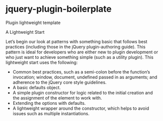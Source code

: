 # jquery-plugin-boilerplate
Plugin lightweight template

A Lightweight Start

Let’s begin our look at patterns with something basic that follows best practices (including those in the jQuery plugin-authoring guide). This pattern is ideal for developers who are either new to plugin development or who just want to achieve something simple (such as a utility plugin). This lightweight start uses the following:
- Common best practices, such as a semi-colon before the function’s invocation; window, document, undefined passed in as arguments; and adherence to the jQuery core style guidelines.
- A basic defaults object.
- A simple plugin constructor for logic related to the initial creation and the assignment of the element to work with.
- Extending the options with defaults.
- A lightweight wrapper around the constructor, which helps to avoid issues such as multiple instantiations.
